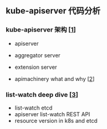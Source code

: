 ## kube-apiserver 代码分析

### kube-apiserver 架构  [[1]]

- apiserver
- aggregator server
- extension server

- apimachinery what and why [[2]]

### list-watch deep dive [[3]]

- list-watch etcd
- apiserver list-watch REST API
- resource version in k8s and etcd

[1]: https://blog.tianfeiyu.com/source-code-reading-notes/kubernetes/kube_apiserver.html
[2]: https://qiankunli.github.io/2019/01/26/kubernetes_objects.html
[3]: https://www.likakuli.com/posts/kubernetes-apiserver-watch/

